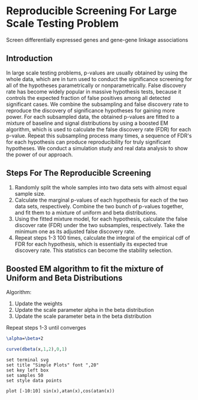 # Reproducible Screening For Large Scale Testing Problem
Screen differentially expressed genes and gene-gene linkage associations 

## Introduction 
In large scale testing problems, p-values are usually obtained by using the whole data, which are in turn used to conduct the significance screening for all of the hypotheses parametrically or nonparametrically. False discovery rate has become widely popular in massive hypothesis tests, because it controls the expected fraction of false positives among all detected significant cases. We combine the subsampling and false discovery rate to reproduce the discovery of significance hypotheses for gaining more power. For each subsampled data, the obtained p-values are fitted to a mixture of baseline and signal distributions by using a boosted EM algorithm, which is used to calculate the false discovery rate (FDR) for each p-value. Repeat this subsampling process many times, a sequence of FDR's for each hypothesis can produce reproducibility for truly significant hypotheses. We conduct a simulation study and real data analysis to show the power of our approach. 

## Steps For The Reproducible Screening 

1. Randomly split the whole samples into two data sets with almost equal sample size. 
2. Calculate the marginal p-values of each hypothesis for each of the two data sets, respectively. Combine the two bunch of p-values together, and fit them to a mixture of uniform and beta distributions. 
3. Using the fitted mixture model, for each hypothesis, calculate the false discover rate (FDR) under the two subsamples, respectively. Take the minimum one as its adjusted false discovery rate. 
4. Repeat steps 1-3 100 times, calculate the integral of the empirical cdf of FDR for each hypothesis, which is essentially its expected true discovery rate. This statistics can become the stability selection. 

## Boosted EM algorithm to fit the mixture of Uniform and Beta Distributions

Algorithm:
1. Update the weights 
2. Update the scale parameter alpha in the beta distribution
3. Update the scale parameter beta in the beta distribution

Repeat steps 1-3 until converges 

```latex {}
\alpha=\beta+2
```

```R {cmd=true}
curve(dbeta(x,1,2),0,1)
```
```gnuplot {cmd=true output="html"}
set terminal svg
set title "Simple Plots" font ",20"
set key left box
set samples 50
set style data points

plot [-10:10] sin(x),atan(x),cos(atan(x))
```
